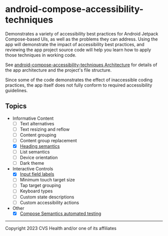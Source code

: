 # android-compose-accessibility-techniques

Demonstrates a variety of accessibility best practices for Android Jetpack Compose-based UIs, as well as the problems they can address.
Using the app will demonstrate the impact of accessibility best practices, and reviewing the app project source code will help you learn how to apply those techniques in working code.

See [android-compose-accessibility-techniques Architecture](ARCHITECTURE.md) for details of the app architecture and the project's file structure.

Since some of the code demonstrates the effect of inaccessible coding practices, the app itself does not fully conform to required accessibility guidelines.

## Topics
- Informative Content
    - [ ] Text alternatives
    - [ ] Text resizing and reflow
    - [ ] Content grouping
    - [ ] Content group replacement
    - [x] [Heading semantics](doc/content/HeadingSemantics.md)
    - [ ] List semantics
    - [ ] Device orientation
    - [ ] Dark theme
- Interactive Controls
    - [x] [Input field labels](doc/controls/InteractiveControlLabels.md)
    - [ ] Minimum touch target size
    - [ ] Tap target grouping
    - [ ] Keyboard types
    - [ ] Custom state descriptions
    - [ ] Custom accessibility actions
- Other
    - [x] [Compose Semantics automated testing](doc/AutomatedComposeAccessibilityTesting.md)

----

Copyright 2023 CVS Health and/or one of its affiliates
